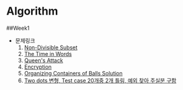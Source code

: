 # Algorithm
##Week1
- 문제링크
    1. [Non-Divisible Subset](https://www.hackerrank.com/challenges/non-divisible-subset/problem?isFullScreen=true)
    2. [The Time in Words](https://www.hackerrank.com/challenges/the-time-in-words/problem?isFullScreen=false)
    3. [Queen's Attack](https://www.hackerrank.com/challenges/queens-attack-2/problem?isFullScreen=true)
    4. [Encryption](https://www.hackerrank.com/challenges/encryption/problem?isFullScreen=true)
    5. [Organizing Containers of Balls Solution](https://www.hackerrank.com/challenges/organizing-containers-of-balls/problem?h_r=internal-search)    
    6. [Two dots 변형, Test case 20개중 2개 틀림, 예외 찾아 주실분 구함](https:// "title")
